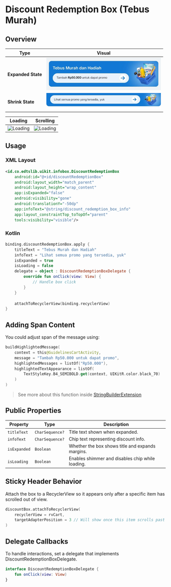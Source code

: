 # Discount Redemption Box (Tebus Murah)

## Overview

| Type               | Visual                                                      |
|--------------------|-------------------------------------------------------------|
| **Expanded State** | <img src="./assets/InfoBox/DRBoxExpanded.webp" width="360"> |
| **Shrink State**   | <img src="./assets/InfoBox/DRBoxShrink.webp" width="360">   |

| Loading                                                                                                                                                            | Scrolling                                                                                                                                            |
|--------------------------------------------------------------------------------------------------------------------------------------------------------------------|------------------------------------------------------------------------------------------------------------------------------------------------------|
| ![Loading](https://res.cloudinary.com/dmduc9apd/image/upload/v1747651731/Screen_Recording_20250519_173328_EDTSUIKit_1-ezgif.com-video-to-gif-converter_od9qjg.gif) | ![Loading](https://res.cloudinary.com/dmduc9apd/image/upload/v1747646338/Screen_Recording_20250519_160259_EDTSUIKit_2-ezgif.com-optimize_ajfaji.gif) |

## Usage

### XML Layout

```xml
<id.co.edtslib.uikit.infobox.DiscountRedemptionBox
    android:id="@+id/discountRedemptionBox"
    android:layout_width="match_parent"
    android:layout_height="wrap_content"
    app:isExpanded="false"
    android:visibility="gone"
    android:translationY="-50dp"
    app:infoText="@string/discount_redemption_box_info"
    app:layout_constraintTop_toTopOf="parent"
    tools:visibility="visible"/>
```

### Kotlin

```kotlin
binding.discountRedemptionBox.apply {
    titleText = "Tebus Murah dan Hadiah"
    infoText = "Lihat semua promo yang tersedia, yuk"
    isExpanded = true
    isLoading = false
    delegate = object : DiscountRedemptionBoxDelegate {
        override fun onClick(view: View) {
            // Handle box click
        }
    }

    attachToRecyclerView(binding.recyclerView)
}
```

## Adding Span Content
You could adjust span of the message using:
```kotlin
buildHighlightedMessage(
    context = this@GuidelinesCartActivity,
    message = "Tambah Rp50.000 untuk dapat promo",
    highlightedMessages = listOf("Rp50.000"),
    highlightedTextAppearance = listOf(
        TextStyleKey.B4_SEMIBOLD.get(context, UIKitR.color.black_70)
    )
)
```
>See more about this function inside [StringBuilderExtension](https://github.com/shidiq-uxe/edts-ui-kit/blob/main/uikit/src/main/java/id/co/edtslib/uikit/utils/StringBuilderExtension.kt)

## Public Properties

| Property     | Type            | Description                                      |
|--------------|-----------------|--------------------------------------------------|
| `titleText`  | `CharSequence?` | Title text shown when expanded.                  |
| `infoText`   | `CharSequence?` | Chip text representing discount info.            |
| `isExpanded` | `Boolean`       | Whether the box shows title and expands margins. |
| `isLoading`  | `Boolean`       | Enables shimmer and disables chip while loading. |

## Sticky Header Behavior

Attach the box to a RecyclerView so it appears only after a specific item has scrolled out of view.

```kotlin
discountBox.attachToRecyclerView(
    recyclerView = rvCart,
    targetAdapterPosition = 3 // Will show once this item scrolls past top
)
```

## Delegate Callbacks
To handle interactions, set a delegate that implements DiscountRedemptionBoxDelegate.

```kotlin
interface DiscountRedemptionBoxDelegate {
    fun onClick(view: View)
}
```

